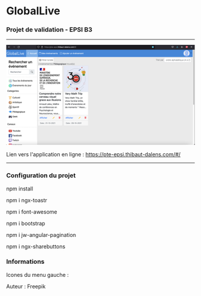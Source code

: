 # GlobalLive 
### Projet de validation - EPSI B3

-------------

![alt text](https://github.com/thdal/PTE_APPLICATION_WEB/blob/main/src/assets/img/git/FrontAppWeb.png)


Lien vers l'application en ligne : https://pte-epsi.thibaut-dalens.com/#/

-------------

### Configuration du projet

npm install

npm i ngx-toastr

npm i font-awesome

npm i bootstrap

npm i jw-angular-pagination

npm i ngx-sharebuttons

### Informations


Icones du menu gauche :

Auteur : Freepik
